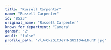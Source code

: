 ```yaml
---
title: "Russell Carpenter"
name: "Russell Carpenter"
id: "8523"
original_name: "Russell Carpenter"
known_for_department: "Camera"
gender: "2"
adult: "false"
profile_path: "/lUvCkzSLCJe7HcQGSIO4wLHuRF.jpg"
---
```

